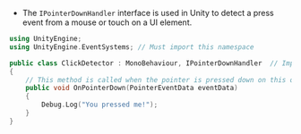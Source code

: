 - The `IPointerDownHandler` interface is used in Unity to detect a press event from a mouse or touch on a UI element.

```cpp
using UnityEngine;
using UnityEngine.EventSystems; // Must import this namespace

public class ClickDetector : MonoBehaviour, IPointerDownHandler  // Implement the interface
{
    // This method is called when the pointer is pressed down on this object
    public void OnPointerDown(PointerEventData eventData)
    {
        Debug.Log("You pressed me!");
    }
}
```
